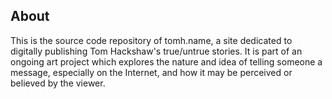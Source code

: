 ## About
This is the source code repository of tomh.name, a site dedicated to digitally publishing Tom Hackshaw's true/untrue stories. It is part of an ongoing art project which explores the nature and idea of telling someone a message, especially on the Internet, and how it may be perceived or believed by the viewer. 
